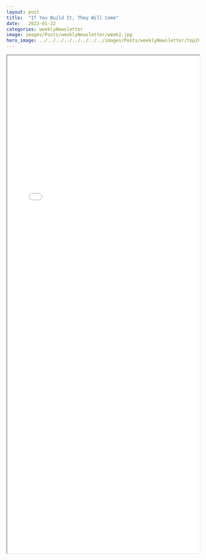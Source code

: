 ```yaml
---
layout: post
title:  "If You Build It, They Will Come"
date:   2023-01-22
categories: weeklyNewsletter
image: images/Posts/weeklyNewsletter/week2.jpg
hero_image: ../../../../../../../../images/Posts/weeklyNewsletter/top2023.png
---
```


<iframe src="{{ site.baseurl }}/BroncoBulletin/The Broncobots Bulletin 2.pdf" width="100%" height="1300em">
    </iframe>
